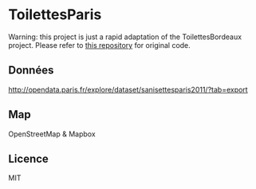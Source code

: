 # ToilettesParis
Warning: this project is just a rapid adaptation of the ToilettesBordeaux project. Please refer to [this repository](https://github.com/anthill/ToilettesBordeaux) for original code.

## Données

http://opendata.paris.fr/explore/dataset/sanisettesparis2011/?tab=export

## Map

OpenStreetMap & Mapbox

## Licence

MIT
